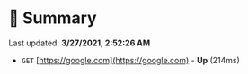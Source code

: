 # 📖 Summary
Last updated: **3/27/2021, 2:52:26 AM**

- `GET` [https://google.com](https://google.com) - **Up** (214ms)
